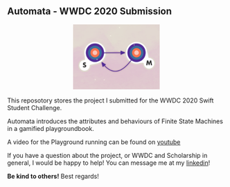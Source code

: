 ## Automata -  WWDC 2020 Submission

<p align="center">
    <img width="200" height="150" src="capaPlayground.png">
</p>

This reposotory stores the project I submitted for the WWDC 2020 Swift Student Challenge. 

Automata introduces the attributes and behaviours of Finite State Machines in a gamified playgroundbook.

A video for the Playground running can be found on [youtube](https://youtu.be/DXYMysxA7HU)

If you have a question about the project, or WWDC and Scholarship in general, I would be happy to help! You can message me at my [linkedin](https://www.linkedin.com/in/phbgomes )! 


**Be kind to others!** Best regards!
